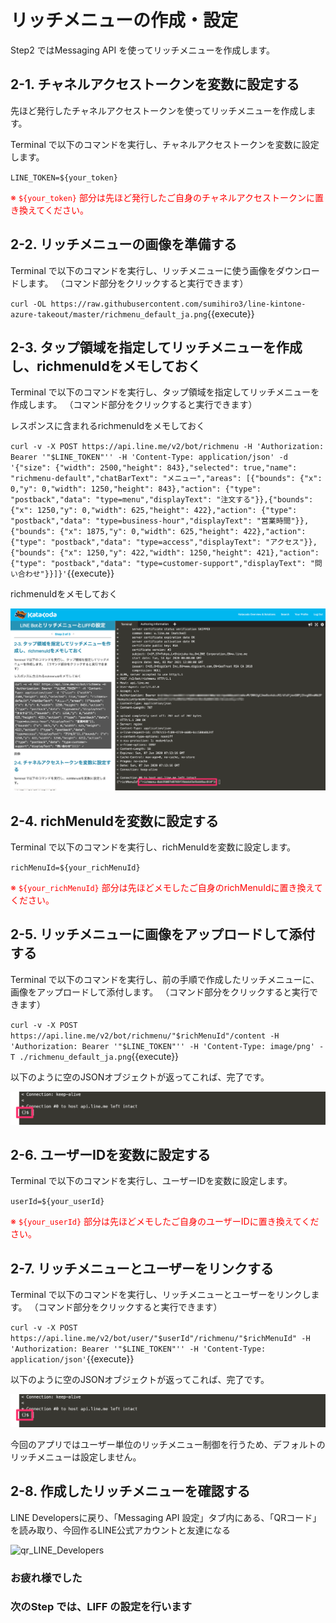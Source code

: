 # リッチメニューの作成・設定

Step2 ではMessaging API を使ってリッチメニューを作成します。

## 2-1. チャネルアクセストークンを変数に設定する

先ほど発行したチャネルアクセストークンを使ってリッチメニューを作成します。

Terminal で以下のコマンドを実行し、チャネルアクセストークンを変数に設定します。

`LINE_TOKEN=${your_token}`

<font color="red">※ `${your_token}` 部分は先ほど発行したご自身のチャネルアクセストークンに置き換えてください。</font><br>

## 2-2. リッチメニューの画像を準備する

Terminal で以下のコマンドを実行し、リッチメニューに使う画像をダウンロードします。
（コマンド部分をクリックすると実行できます）

`curl -OL https://raw.githubusercontent.com/sumihiro3/line-kintone-azure-takeout/master/richmenu_default_ja.png`{{execute}}

## 2-3. タップ領域を指定してリッチメニューを作成し、richmenuIdをメモしておく

Terminal で以下のコマンドを実行し、タップ領域を指定してリッチメニューを作成します。
（コマンド部分をクリックすると実行できます）

レスポンスに含まれるrichmenuIdをメモしておく

`curl -v -X POST https://api.line.me/v2/bot/richmenu -H 'Authorization: Bearer '"$LINE_TOKEN"'' -H 'Content-Type: application/json' -d '{"size": {"width": 2500,"height": 843},"selected": true,"name": "richmenu-default","chatBarText": "メニュー","areas": [{"bounds": {"x": 0,"y": 0,"width": 1250,"height": 843},"action": {"type": "postback","data": "type=menu","displayText": "注文する"}},{"bounds": {"x": 1250,"y": 0,"width": 625,"height": 422},"action": {"type": "postback","data": "type=business-hour","displayText": "営業時間"}},{"bounds": {"x": 1875,"y": 0,"width": 625,"height": 422},"action": {"type": "postback","data": "type=access","displayText": "アクセス"}},{"bounds": {"x": 1250,"y": 422,"width": 1250,"height": 421},"action": {"type": "postback","data": "type=customer-support","displayText": "問い合わせ"}}]}'`{{execute}}

richmenuIdをメモしておく

![response](https://raw.githubusercontent.com/torisankanasan/katacoda-scenarios/master/SetupAzureAI/images/LINE_BotとリッチメニューとLIFFの設定___torisankanasan___Katacoda.png)

## 2-4. richMenuIdを変数に設定する

Terminal で以下のコマンドを実行し、richMenuIdを変数に設定します。

`richMenuId=${your_richMenuId}`

<font color="red">※ `${your_richMenuId}` 部分は先ほどメモしたご自身のrichMenuIdに置き換えてください。</font><br>

## 2-5. リッチメニューに画像をアップロードして添付する

Terminal で以下のコマンドを実行し、前の手順で作成したリッチメニューに、画像をアップロードして添付します。
（コマンド部分をクリックすると実行できます）

`curl -v -X POST https://api.line.me/v2/bot/richmenu/"$richMenuId"/content -H 'Authorization: Bearer '"$LINE_TOKEN"'' -H 'Content-Type: image/png' -T ./richmenu_default_ja.png`{{execute}}

以下のように空のJSONオブジェクトが返ってこれば、完了です。

![response](https://raw.githubusercontent.com/torisankanasan/katacoda-scenarios/master/SetupAzureAI/images/response.png)

## 2-6. ユーザーIDを変数に設定する

Terminal で以下のコマンドを実行し、ユーザーIDを変数に設定します。

`userId=${your_userId}`

<font color="red">※ `${your_userId}` 部分は先ほどメモしたご自身のユーザーIDに置き換えてください。</font><br>

## 2-7. リッチメニューとユーザーをリンクする

Terminal で以下のコマンドを実行し、リッチメニューとユーザーをリンクします。
（コマンド部分をクリックすると実行できます）

`curl -v -X POST https://api.line.me/v2/bot/user/"$userId"/richmenu/"$richMenuId" -H 'Authorization: Bearer '"$LINE_TOKEN"'' -H 'Content-Type: application/json'`{{execute}}

以下のように空のJSONオブジェクトが返ってこれば、完了です。

![response](https://raw.githubusercontent.com/torisankanasan/katacoda-scenarios/master/SetupAzureAI/images/response.png)

今回のアプリではユーザー単位のリッチメニュー制御を行うため、デフォルトのリッチメニューは設定しません。

## 2-8. 作成したリッチメニューを確認する

LINE Developersに戻り、「Messaging API 設定」タブ内にある、「QRコード」を読み取り、今回作るLINE公式アカウントと友達になる

![qr_LINE_Developers](https://raw.githubusercontent.com/torisankanasan/katacoda-scenarios/master/SetupAzureAI/images/qr_LINE_Developers.png.png)



### お疲れ様でした
### 次のStep では、LIFF の設定を行います